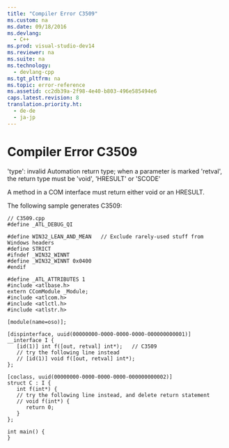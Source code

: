 ```yaml
---
title: "Compiler Error C3509"
ms.custom: na
ms.date: 09/18/2016
ms.devlang: 
  - C++
ms.prod: visual-studio-dev14
ms.reviewer: na
ms.suite: na
ms.technology: 
  - devlang-cpp
ms.tgt_pltfrm: na
ms.topic: error-reference
ms.assetid: cc2db39a-2f98-4e40-b803-496e585494e6
caps.latest.revision: 8
translation.priority.ht: 
  - de-de
  - ja-jp
---
```

# Compiler Error C3509
'type': invalid Automation return type; when a parameter is marked 'retval', the return type must be 'void', 'HRESULT' or 'SCODE'  
  
 A method in a COM interface must return either void or an HRESULT.  
  
 The following sample generates C3509:  
  
```  
// C3509.cpp  
#define _ATL_DEBUG_QI  
  
#define WIN32_LEAN_AND_MEAN   // Exclude rarely-used stuff from Windows headers  
#define STRICT  
#ifndef _WIN32_WINNT  
#define _WIN32_WINNT 0x0400  
#endif  
  
#define _ATL_ATTRIBUTES 1  
#include <atlbase.h>  
extern CComModule _Module;  
#include <atlcom.h>  
#include <atlctl.h>  
#include <atlstr.h>  
  
[module(name=oso)];  
  
[dispinterface, uuid(00000000-0000-0000-0000-000000000001)]  
__interface I {  
   [id(1)] int f([out, retval] int*);   // C3509  
   // try the following line instead  
   // [id(1)] void f([out, retval] int*);  
};  
  
[coclass, uuid(00000000-0000-0000-0000-000000000002)]  
struct C : I {  
   int f(int*) {  
   // try the following line instead, and delete return statement  
   // void f(int*) {  
      return 0;  
   }  
};  
  
int main() {  
}  
```
